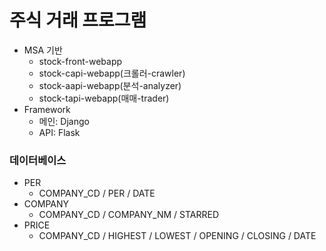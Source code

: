 # 주식 거래 프로그램



* MSA 기반
  * stock-front-webapp
  * stock-capi-webapp(크롤러-crawler)
  * stock-aapi-webapp(분석-analyzer)
  * stock-tapi-webapp(매매-trader)
* Framework
  * 메인: Django
  * API: Flask



### 데이터베이스

- PER
  - COMPANY_CD / PER / DATE
- COMPANY
  - COMPANY_CD / COMPANY_NM / STARRED
- PRICE
  - COMPANY_CD / HIGHEST / LOWEST / OPENING / CLOSING / DATE